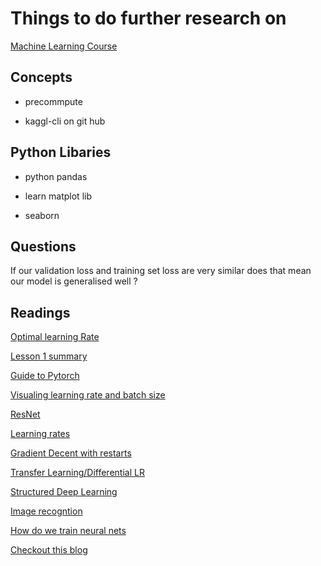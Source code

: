 # Things to do further research on

[Machine Learning Course](http://forums.fast.ai/t/another-treat-early-access-to-intro-to-machine-learning-videos/6826)

## Concepts

* precommpute

* kaggl-cli on git hub

## Python Libaries

* python pandas

* learn matplot lib

* seaborn

## Questions

If our validation loss and training set loss are very similar does that mean our model is generalised well ?

## Readings

[Optimal learning Rate](https://towardsdatascience.com/estimating-optimal-learning-rate-for-a-deep-neural-network-ce32f2556ce0)

[Lesson 1 summary](https://medium.com/@apiltamang/case-study-a-world-class-image-classifier-for-dogs-and-cats-err-anything-9cf39ee4690e)

[Guide to Pytorch](https://towardsdatascience.com/a-practitioners-guide-to-pytorch-1d0f6a238040)

[Visualing learning rate and batch size](https://miguel-data-sc.github.io/2017-11-05-first/)

[ResNet](http://teleported.in/posts/decoding-resnet-architecture/)

[Learning rates](https://techburst.io/improving-the-way-we-work-with-learning-rate-5e99554f163b)

[Gradient Decent with restarts](https://medium.com/38th-street-studios/exploring-stochastic-gradient-descent-with-restarts-sgdr-fa206c38a74e)

[Transfer Learning/Differential LR](https://towardsdatascience.com/transfer-learning-using-differential-learning-rates-638455797f00)

[Structured Deep Learning](https://towardsdatascience.com/structured-deep-learning-b8ca4138b848)

[Image recogntion](https://towardsdatascience.com/fun-with-small-image-data-sets-part-2-54d683ca8c96)

[How do we train neural nets](https://towardsdatascience.com/how-do-we-train-neural-networks-edd985562b73)

[Checkout this blog](http://colah.github.io/posts/2017-03-Distill/)